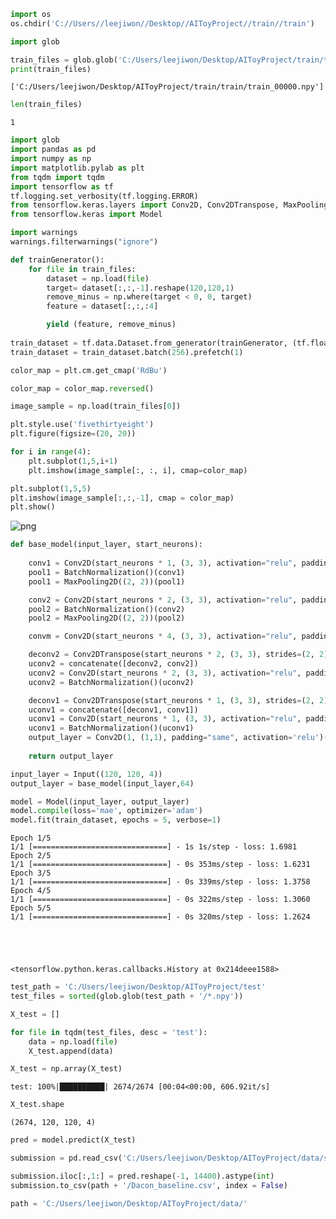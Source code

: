 ```python
import os
os.chdir('C://Users//leejiwon//Desktop//AIToyProject//train//train')
```


```python
import glob

train_files = glob.glob('C:/Users/leejiwon/Desktop/AIToyProject/train/train/train_00000.npy')
print(train_files)
```

    ['C:/Users/leejiwon/Desktop/AIToyProject/train/train/train_00000.npy']
    


```python
len(train_files)
```




    1




```python
import glob
import pandas as pd
import numpy as np
import matplotlib.pylab as plt
from tqdm import tqdm
import tensorflow as tf
tf.logging.set_verbosity(tf.logging.ERROR)
from tensorflow.keras.layers import Conv2D, Conv2DTranspose, MaxPooling2D, BatchNormalization, concatenate, Input
from tensorflow.keras import Model

import warnings
warnings.filterwarnings("ignore")
```


```python
def trainGenerator():
    for file in train_files:
        dataset = np.load(file)
        target= dataset[:,:,-1].reshape(120,120,1)
        remove_minus = np.where(target < 0, 0, target)
        feature = dataset[:,:,:4]

        yield (feature, remove_minus)
        
train_dataset = tf.data.Dataset.from_generator(trainGenerator, (tf.float32, tf.float32), (tf.TensorShape([120,120,4]),tf.TensorShape([120,120,1])))
train_dataset = train_dataset.batch(256).prefetch(1)
```


```python
color_map = plt.cm.get_cmap('RdBu')
```


```python
color_map = color_map.reversed()
```


```python
image_sample = np.load(train_files[0])
```


```python
plt.style.use('fivethirtyeight')
plt.figure(figsize=(20, 20))

for i in range(4):
    plt.subplot(1,5,i+1)
    plt.imshow(image_sample[:, :, i], cmap=color_map)

plt.subplot(1,5,5)
plt.imshow(image_sample[:,:,-1], cmap = color_map)
plt.show()
```


![png](output_8_0.png)



```python
def base_model(input_layer, start_neurons):
    
    conv1 = Conv2D(start_neurons * 1, (3, 3), activation="relu", padding="same")(input_layer)
    pool1 = BatchNormalization()(conv1)
    pool1 = MaxPooling2D((2, 2))(pool1)

    conv2 = Conv2D(start_neurons * 2, (3, 3), activation="relu", padding="same")(pool1)
    pool2 = BatchNormalization()(conv2)
    pool2 = MaxPooling2D((2, 2))(pool2)

    convm = Conv2D(start_neurons * 4, (3, 3), activation="relu", padding="same")(pool2)

    deconv2 = Conv2DTranspose(start_neurons * 2, (3, 3), strides=(2, 2), padding="same")(convm)
    uconv2 = concatenate([deconv2, conv2])
    uconv2 = Conv2D(start_neurons * 2, (3, 3), activation="relu", padding="same")(uconv2)
    uconv2 = BatchNormalization()(uconv2)

    deconv1 = Conv2DTranspose(start_neurons * 1, (3, 3), strides=(2, 2), padding="same")(uconv2)
    uconv1 = concatenate([deconv1, conv1])
    uconv1 = Conv2D(start_neurons * 1, (3, 3), activation="relu", padding="same")(uconv1)
    uconv1 = BatchNormalization()(uconv1)
    output_layer = Conv2D(1, (1,1), padding="same", activation='relu')(uconv1)
    
    return output_layer

input_layer = Input((120, 120, 4))
output_layer = base_model(input_layer,64)
```


```python
model = Model(input_layer, output_layer)
model.compile(loss='mae', optimizer='adam')
model.fit(train_dataset, epochs = 5, verbose=1)
```

    Epoch 1/5
    1/1 [==============================] - 1s 1s/step - loss: 1.6981
    Epoch 2/5
    1/1 [==============================] - 0s 353ms/step - loss: 1.6231
    Epoch 3/5
    1/1 [==============================] - 0s 339ms/step - loss: 1.3758
    Epoch 4/5
    1/1 [==============================] - 0s 322ms/step - loss: 1.3060
    Epoch 5/5
    1/1 [==============================] - 0s 320ms/step - loss: 1.2624
    




    <tensorflow.python.keras.callbacks.History at 0x214deee1588>




```python
test_path = 'C:/Users/leejiwon/Desktop/AIToyProject/test'
test_files = sorted(glob.glob(test_path + '/*.npy'))

X_test = []

for file in tqdm(test_files, desc = 'test'):
    data = np.load(file)
    X_test.append(data)

X_test = np.array(X_test)
```

    test: 100%|██████████| 2674/2674 [00:04<00:00, 606.92it/s]
    


```python
X_test.shape
```




    (2674, 120, 120, 4)




```python
pred = model.predict(X_test)
```


```python
submission = pd.read_csv('C:/Users/leejiwon/Desktop/AIToyProject/data/sample_submission.csv')
```


```python
submission.iloc[:,1:] = pred.reshape(-1, 14400).astype(int)
submission.to_csv(path + '/Dacon_baseline.csv', index = False)
```


```python
path = 'C:/Users/leejiwon/Desktop/AIToyProject/data/'
```


```python

```
